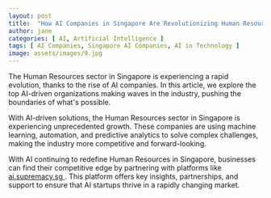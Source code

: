 ```yaml
---
layout: post
title:  "How AI Companies in Singapore Are Revolutionizing Human Resources"
author: jane
categories: [ AI, Artificial Intelligence ]
tags: [ AI Companies, Singapore AI Companies, AI in Technology ]
image: assets/images/9.jpg
---
```


The Human Resources sector in Singapore is experiencing a rapid evolution, thanks to the rise of AI companies. In this article, we explore the top AI-driven organizations making waves in the industry, pushing the boundaries of what's possible.

With AI-driven solutions, the Human Resources sector in Singapore is experiencing unprecedented growth. These companies are using machine learning, automation, and predictive analytics to solve complex challenges, making the industry more competitive and forward-looking.

With AI continuing to redefine Human Resources in Singapore, businesses can find their competitive edge by partnering with platforms like <a href="https://ai.supremacy.sg" target="_blank"> ai.supremacy.sg </a>. This platform offers key insights, partnerships, and support to ensure that AI startups thrive in a rapidly changing market.
